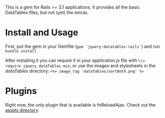 This is a gem for Rails >= 3.1 applications. It provides all the basic DataTables files, but not (yet) the extras.

# Install and Usage

First, put the gem in your Gemfile (`gem 'jquery-datatables-rails'`) and run `bundle install`

After installing it you can require it in your _application.js_ file with `\\= require jquery.dataTables.min`, or use the images and stylesheets in the _dataTables_ directory: `<%= image_tag 'dataTables/sortBoth.png' %>`

# Plugins

Right now, the only plugin that is available is fnReloadAjax. Check out the [assets directory][assets].

[assets]: https://github.com/rweng/jquery-datatables-rails/tree/master/vendor/assets/javascripts

